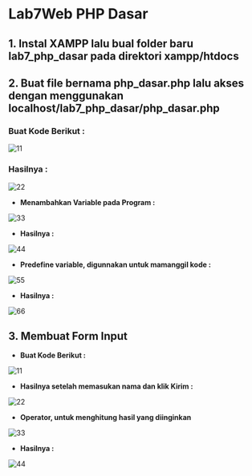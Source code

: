 # Lab7Web PHP Dasar

## 1. Instal XAMPP lalu bual folder baru lab7_php_dasar pada direktori xampp/htdocs
## 2. Buat file bernama php_dasar.php lalu akses dengan menggunakan **localhost/lab7_php_dasar/php_dasar.php**

### Buat Kode Berikut :

  ![11](https://user-images.githubusercontent.com/56239989/117565212-3b594f80-b0da-11eb-9cea-0c628f593607.jpg)

### Hasilnya :

  ![22](https://user-images.githubusercontent.com/56239989/117565233-5926b480-b0da-11eb-8859-aa995ba0aed0.jpg)

- **Menambahkan Variable pada Program :**

![33](https://user-images.githubusercontent.com/56239989/117565354-f550bb80-b0da-11eb-8e4b-811d4d893502.jpg)

- **Hasilnya :**

![44](https://user-images.githubusercontent.com/56239989/117565356-f71a7f00-b0da-11eb-956e-f68944285d02.jpg)

- **Predefine variable, digunnakan untuk mamanggil kode :**

![55](https://user-images.githubusercontent.com/56239989/117565715-e79c3580-b0dc-11eb-997e-70fa533fe392.jpg)

- **Hasilnya :**

![66](https://user-images.githubusercontent.com/56239989/117565743-12868980-b0dd-11eb-925f-e2978a7cbf8e.jpg)

## 3. Membuat Form Input

- **Buat Kode Berikut :**

![11](https://user-images.githubusercontent.com/56239989/117565884-e4557980-b0dd-11eb-84dc-40170dff8e75.jpg)

- **Hasilnya setelah memasukan nama dan klik Kirim :**

![22](https://user-images.githubusercontent.com/56239989/117565895-f0d9d200-b0dd-11eb-8525-4a56c34fa205.jpg)

- **Operator, untuk menghitung hasil yang diinginkan**

![33](https://user-images.githubusercontent.com/56239989/117566084-bc1a4a80-b0de-11eb-8733-b631913308dd.jpg)

- **Hasilnya :**

![44](https://user-images.githubusercontent.com/56239989/117566087-c2a8c200-b0de-11eb-942a-c073488f265e.jpg)



